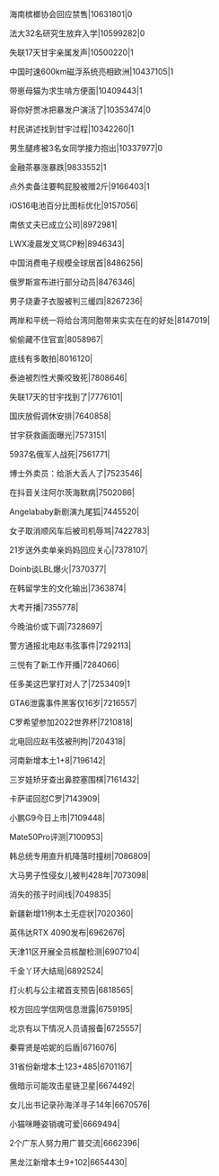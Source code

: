 海南槟榔协会回应禁售|10631801|0

法大32名研究生放弃入学|10599282|0

失联17天甘宇亲属发声|10500220|1

中国时速600km磁浮系统亮相欧洲|10437105|1

带崽母猫为求生啃方便面|10409443|1

哥你好贾冰把暴发户演活了|10353474|0

村民讲述找到甘宇过程|10342260|1

男生腿疼被3名女同学接力抱出|10337977|0

金融茶暴涨暴跌|9833552|1

点外卖备注要鸭屁股被赠2斤|9166403|1

iOS16电池百分比图标优化|9157056|

南依丈夫已成立公司|8972981|

LWX凌晨发文骂CP粉|8946343|

中国消费电子规模全球居首|8486256|

俄罗斯宣布进行部分动员|8476346|

男子烧妻子衣服被判三缓四|8267236|

两岸和平统一将给台湾同胞带来实实在在的好处|8147019|

偷偷藏不住官宣|8058967|

底线有多敢拍|8016120|

泰迪被烈性犬撕咬致死|7808646|

失联17天的甘宇找到了|7776101|

国庆放假调休安排|7640858|

甘宇获救画面曝光|7573151|

5937名俄军人战死|7561771|

博士外卖员：给浙大丢人了|7523546|

在抖音关注阿尔茨海默病|7502086|

Angelababy新剧演九尾狐|7445520|

女子取消顺风车后被司机辱骂|7422783|

21岁送外卖单亲妈妈回应关心|7378107|

Doinb谈LBL爆火|7370377|

在韩留学生的文化输出|7363874|

大考开播|7355778|

今晚油价或下调|7328697|

警方通报北电赵韦弦事件|7292113|

三悦有了新工作开播|7284066|

任多美这巴掌打对人了|7253409|1

GTA6泄露事件黑客仅16岁|7216557|

C罗希望参加2022世界杯|7210818|

北电回应赵韦弦被刑拘|7204318|

河南新增本土1+8|7196142|

三岁娃矫牙查出鼻腔塞围棋|7161432|

卡萨诺回怼C罗|7143909|

小鹏G9今日上市|7109448|

Mate50Pro评测|7100953|

韩总统专用直升机降落时撞树|7086809|

大马男子性侵女儿被判428年|7073098|

消失的孩子时间线|7049835|

新疆新增11例本土无症状|7020360|

英伟达RTX 4090发布|6962676|

天津11区开展全员核酸检测|6907104|

千金丫环大结局|6892524|

打火机与公主裙首支预告|6818565|

校方回应学信网信息泄露|6759195|

北京有以下情况人员请报备|6725557|

秦霄贤是哈妮的后盾|6716076|

31省份新增本土123+485|6701167|

俄暗示可能攻击星链卫星|6674492|

女儿出书记录孙海洋寻子14年|6670576|

小猫咪睡姿销魂可爱|6669494|

2个广东人努力用广普交流|6662396|

黑龙江新增本土9+102|6654430|

